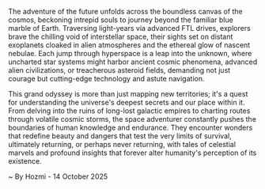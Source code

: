
The adventure of the future unfolds across the boundless canvas of the cosmos, beckoning intrepid souls to journey beyond the familiar blue marble of Earth. Traversing light-years via advanced FTL drives, explorers brave the chilling void of interstellar space, their sights set on distant exoplanets cloaked in alien atmospheres and the ethereal glow of nascent nebulae. Each jump through hyperspace is a leap into the unknown, where uncharted star systems might harbor ancient cosmic phenomena, advanced alien civilizations, or treacherous asteroid fields, demanding not just courage but cutting-edge technology and astute navigation.

This grand odyssey is more than just mapping new territories; it's a quest for understanding the universe's deepest secrets and our place within it. From delving into the ruins of long-lost galactic empires to charting routes through volatile cosmic storms, the space adventurer constantly pushes the boundaries of human knowledge and endurance. They encounter wonders that redefine beauty and dangers that test the very limits of survival, ultimately returning, or perhaps never returning, with tales of celestial marvels and profound insights that forever alter humanity's perception of its existence.

~ By Hozmi - 14 October 2025
